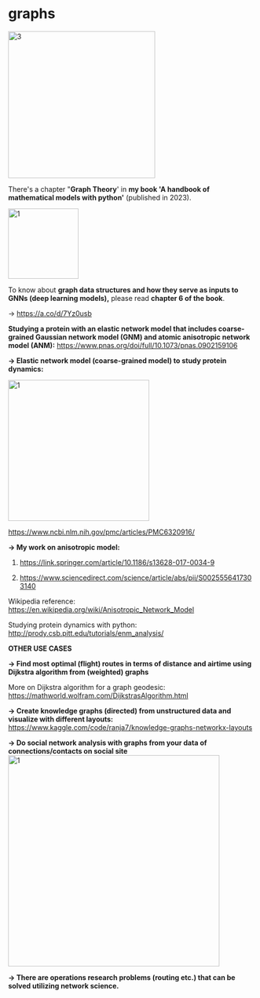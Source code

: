 # graphs

<img width="299" alt="3" src="https://github.com/ranja-sarkar/networks-graphs/assets/101544669/be422333-5db9-4afb-90c6-b2150109aef6">

There's a chapter "**Graph Theory**' in **my book 'A handbook of mathematical models with python'** (published in 2023).

<img width="143" alt="1" src="https://github.com/ranja-sarkar/graphs/assets/101544669/d0e2580e-46d9-4c07-9311-937fa2966179">

To know about **graph data structures and how they serve as inputs to GNNs (deep learning models),**  please read **chapter 6 of the book**.

-> https://a.co/d/7Yz0usb


**Studying a protein with an elastic network model that includes coarse-grained Gaussian network model (GNM) and atomic anisotropic network model (ANM):**
https://www.pnas.org/doi/full/10.1073/pnas.0902159106

**-> Elastic network model (coarse-grained model) to study protein dynamics:**

<img width="287" alt="1" src="https://github.com/ranja-sarkar/networks-graphs/assets/101544669/c5f569bd-69ef-42b9-aaf3-ec9d817d405c">

https://www.ncbi.nlm.nih.gov/pmc/articles/PMC6320916/


**-> My work on anisotropic model:**

1) https://link.springer.com/article/10.1186/s13628-017-0034-9
   
2) https://www.sciencedirect.com/science/article/abs/pii/S0025556417303140


Wikipedia reference: https://en.wikipedia.org/wiki/Anisotropic_Network_Model

Studying protein dynamics with python: http://prody.csb.pitt.edu/tutorials/enm_analysis/

**OTHER USE CASES**

**-> Find most optimal (flight) routes in terms of distance and airtime using Dijkstra algorithm from (weighted) graphs**

More on Dijkstra algorithm for a graph geodesic:
https://mathworld.wolfram.com/DijkstrasAlgorithm.html

**-> Create knowledge graphs (directed) from unstructured data and visualize with different layouts:**
https://www.kaggle.com/code/ranja7/knowledge-graphs-networkx-layouts

**-> Do social network analysis with graphs from your data of connections/contacts on social site**
<img width="430" alt="1" src="https://github.com/ranja-sarkar/graphs/assets/101544669/60548b7b-ca26-4129-a39f-53484fb5e415">



**-> There are operations research problems (routing etc.) that can be solved utilizing network science.**



